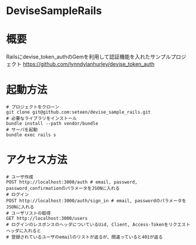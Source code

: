 DeviseSampleRails
===

# 概要
Railsにdevise_token_authのGemを利用して認証機能を入れたサンプルプロジェクト
https://github.com/lynndylanhurley/devise_token_auth

# 起動方法

```
# プロジェクトをクローン
git clone git@github.com:seteen/devise_sample_rails.git
# 必要なライブラリをインストール
bundle install --path vendor/bundle
# サーバを起動
bundle exec rails s
```

# アクセス方法
```
# ユーザ作成
POST http://localhost:3000/auth # email, password, password_confirmationのパラメータをJSONに入れる
# ログイン
POST http://localhost:3000/auth/sign_in # email, passwordのパラメータをJSONに入れる
# ユーザリストの取得
GET http://localhost:3000/users
# ログインのレスポンスのヘッダについているUid, Client, Access-Tokenをリクエストヘッダに入れると
# 登録されているユーザのemailのリストが返るが、間違っていると401が返る
```
